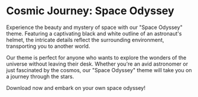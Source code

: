 <!--font:Open Sans-->

# Cosmic Journey: Space Odyssey

Experience the beauty and mystery of space with our "Space Odyssey" theme. Featuring a captivating black and white outline of an astronaut's helmet, the intricate details reflect the surrounding environment, transporting you to another world.

Our theme is perfect for anyone who wants to explore the wonders of the universe without leaving their desk. Whether you're an avid astronomer or just fascinated by the cosmos, our "Space Odyssey" theme will take you on a journey through the stars.

Download now and embark on your own space odyssey!

<!--

Write me markdown content of website with wallpaper:

"A black and white outline of an astronaut's helmet, with intricate details that showcase the reflection of the surrounding environment."

The header of the page should not be copy of the text but rather a real content of the website which is using this wallpaper.


---


# Space Odyssey Wallpaper

Decorate your desktop with our stunning "Space Odyssey" wallpaper featuring a black and white outline of an astronaut's helmet. The intricate details showcase the reflection of the surrounding environment, making it the perfect addition to any space lover's collection.

Download now and take your computer on a journey through the cosmos!


---


Heading should not include word "wallpaper". The website should not be about the wallpaper itself, wallpaper is just a related background, rewrite whole content.


---


# Explore the Cosmos with Our Space Odyssey Theme

Take your desktop on a journey through the cosmos with our stunning "Space Odyssey" theme. The black and white outline of an astronaut's helmet is the perfect backdrop for any space enthusiast. The intricate details of the helmet showcase the reflection of the surrounding environment, transporting you to another world.

With this theme, you can explore the mysteries of the universe without ever leaving your desk. Download now and immerse yourself in the wonders of space!


---


Heading is too long, rewrite whole content.


---


# Discover the Wonders of Space with Our "Space Odyssey" Theme

Our "Space Odyssey" theme is the perfect way to explore the mysteries of the universe from the comfort of your own desktop. Featuring a stunning black and white outline of an astronaut's helmet, the intricate details showcase the reflection of the surrounding environment, transporting you to another world.

With this theme, you can immerse yourself in the wonders of space without ever leaving your desk. Whether you're a seasoned astronomer or just a casual stargazer, our "Space Odyssey" theme will take you on a journey through the cosmos like never before.

Download now and discover the beauty of the universe!


---


Heading is too long, rewrite whole content.


---


# Journey Through the Cosmos with Our "Space Odyssey" Theme

Experience the beauty and mystery of space with our "Space Odyssey" theme. Featuring a captivating black and white outline of an astronaut's helmet, the intricate details reflect the surrounding environment, transporting you to another world.

Our theme is perfect for anyone who wants to explore the wonders of the universe without leaving their desk. Whether you're an avid astronomer or just fascinated by the cosmos, our "Space Odyssey" theme will take you on a journey through the stars.

Download now and embark on your own space odyssey!


---


Write me a Google font which is best fitting for the website.

Pick from the list:
- Poppins
- Futura
- Raleway
- Montserrat
- Exo 2
- Alegreya
- Lato
- Dancing Script
- Open Sans
- Roboto
- Orbitron
- Great Vibes
- Barlow Condensed
- Inter
- Lobster
- Playfair Display
- IBM Plex Sans


Write just the font name nothing else.


---


Open Sans

-->

